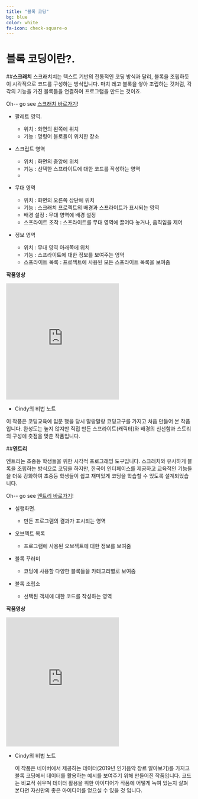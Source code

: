 ```yaml
---
title: "블록 코딩"
bg: blue
color: white
fa-icon: check-square-o
---
```



# 블록 코딩이란?.

##**스크래치**
스크래치치는 텍스트 기반의 전통적인 코딩 방식과 달리, 블록을 조립하듯이 시각적으로 코드를 구성하는 방식입니다. 마치 레고 블록을 쌓아 조립하는 것처럼, 각각의 기능을 가진 블록들을 연결하여 프로그램을 만드는 것이죠.

Oh-- go see [스크래치 바로가기](https://scratch.mit.edu)!

- 팔레트 영역.
  * 위치 : 화면의 왼쪽에 위치
  * 기능 : 명령어 블로들이 위치한 장소
   
- 스크립트 영역
  * 위치 : 화면의 중앙에 위치
  * 기능 : 선택한 스프라이트에 대한 코드를 작성하는 영역
  * 
- 무대 영역
  * 위치 : 화면의 오른쪽 상단에 위치
  * 기능 : 스크래치 프로젝트의 배경과 스프라이트가 표시되는 영역
  * 배경 설정 : 무대 영역에 배경 설정
  * 스프라이트 조작 : 스프라이트를 무대 영역에 끌어다 놓거나, 움직임을 제어
    
- 정보 영역
  * 위치 : 무대 영역 아래쪽에 위치
  * 기능 : 스프라이트에 대한 정보를 보여주는 영역
  * 스프라이트 목록 : 프로젝트에 사용된 모든 스프라이트 목록을 보여줌
  

**작품영상**
   <div class = "icontain">
   <iframe width="305" height="315" src="https://www.youtube.com/embed/j9D_41RZCac?si=4EwOrUXqo9z4tj_-" title="YouTube video player" frameborder="0"    
    allow="accelerometer; autoplay; clipboard-write; encrypted-media; gyroscope; picture-in-picture; web-share" referrerpolicy="strict-origin-when-cross-origin" 
    allowfullscreen></iframe>
   </div>
   

- Cindy의 비법 노트
  
이 작품은 코딩교육에 입문 했을 당시 말랑말랑 코딩교구를 가지고 처음 만들어 본 작품입니다. 완성도는 높지 않지만 직접 만든 스프라이트(캐릭터)와 배경의 신선함과 스토리의 구성에 촛점을 맞춘 작품입니다.

##**엔트리**

엔트리는 초중등 학생들을 위한 시각적 프로그래밍 도구입니다.  스크래치와 유사하게 블록을 조립하는 방식으로 코딩을 하지만,  한국어 인터페이스를 제공하고 교육적인 기능들을 더욱 강화하여  초중등 학생들이  쉽고 재미있게 코딩을 학습할 수 있도록 설계되었습니다.

Oh-- go see [엔트리 바로가기]("https://playentry.org/")!

- 실행화면.
  * 만든 프로그램의 결과가 표시되는 영역
     
- 오브젝트 목록
  * 프로그램에 사용된 오브젝트에 대한 정보를 보여줌
     
- 블록 꾸러미
  * 코딩에 사용할 다양한 블록들을 카테고리별로 보여줌
    
- 블록 조립소
  * 선택된 객체에 대한 코드를 작성하는 영역

**작품영상**
   <div class = "icontain">
   <iframe width="305" height="350" src="https://www.youtube.com/embed/tzXH-bHkwQM?si=Xh6akaDVzTBOnD0D" title="YouTube video player" frameborder="0" allow="accelerometer; autoplay; clipboard-write; encrypted-media; gyroscope; picture-in-picture; web-share" referrerpolicy="strict-origin-when-cross-origin" allowfullscreen></iframe>
   </div>

- Cindy의 비법 노트

  이 작품은 네이버에서 제공하는 데이터(2019년 인기음악 장르 알아보기)를 가지고 블록 코딩에서 데이터를 활용하는 예시를 보여주기 위해 만들어진 작품입니다. 코드는 비교적 쉬우며 데이터 활용을 위한 아이디어가 작품에 어떻게 녹여 있는지 살펴 본다면 자신만의 좋은 아이디어를 얻으실 수 있을 것 입니다.
  
  
  


